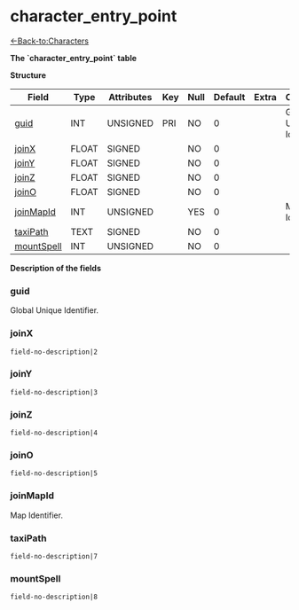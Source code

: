 # character\_entry\_point

[<-Back-to:Characters](database-characters.md)

**The \`character\_entry\_point\` table**

**Structure**

| Field           | Type  | Attributes | Key | Null | Default | Extra | Comment                  |
| --------------- | ----- | ---------- | --- | ---- | ------- | ----- | ------------------------ |
| [guid][1]       | INT   | UNSIGNED   | PRI | NO   | 0       |       | Global Unique Identifier |
| [joinX][2]      | FLOAT | SIGNED     |     | NO   | 0       |       |                          |
| [joinY][3]      | FLOAT | SIGNED     |     | NO   | 0       |       |                          |
| [joinZ][4]      | FLOAT | SIGNED     |     | NO   | 0       |       |                          |
| [joinO][5]      | FLOAT | SIGNED     |     | NO   | 0       |       |                          |
| [joinMapId][6]  | INT   | UNSIGNED   |     | YES  | 0       |       | Map Identifier           |
| [taxiPath][7]   | TEXT  | SIGNED     |     | NO   | 0       |       |                          |
| [mountSpell][8] | INT   | UNSIGNED   |     | NO   | 0       |       |                          |

[1]: #guid
[2]: #joinx
[3]: #joiny
[4]: #joinz
[5]: #joino
[6]: #joinmapid
[7]: #taxipath
[8]: #mountspell

**Description of the fields**

### guid

Global Unique Identifier.

### joinX

`field-no-description|2`

### joinY

`field-no-description|3`

### joinZ

`field-no-description|4`

### joinO

`field-no-description|5`

### joinMapId

Map Identifier.

### taxiPath

`field-no-description|7`

### mountSpell

`field-no-description|8`
